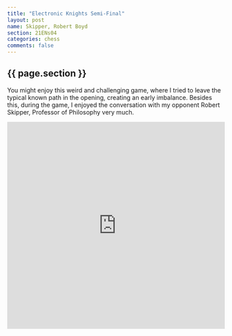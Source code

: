 ```yaml
---
title: "Electronic Knights Semi-Final"
layout: post
name: Skipper, Robert Boyd
section: 21ENs04
categories: chess
comments: false
---
```

<h2>{{ page.section }}</h2>

You might enjoy this weird and challenging game, where I tried to leave the typical known path in the opening, creating an early imbalance.
Besides this, during the game, I enjoyed the conversation with my opponent Robert Skipper, Professor of Philosophy very much.

<div style="display: flex; justify-content: center;">
  <iframe style='border: 0;' width='760px' height='480px' src='https://share.chessbase.com/SharedGames/frame/?p=6w224RJ4SqmXUJY0oetdIO16mgNOqy0Nwy/DsTkF0Jn+UxGuv5J5a8nnxVPt/NHm'></iframe>
</div>

